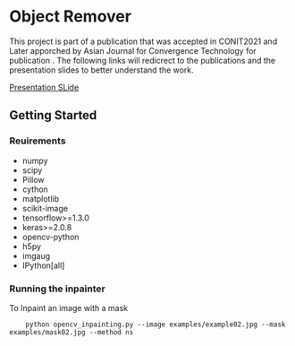 # Object Remover
<p>
        This project is part of a publication that was accepted in CONIT2021 and Later apporched by Asian Journal for Convergence Technology for publication . 
        The following links will redicrect to the publications and the presentation slides to better understand the work.
       
</p>

[Presentation SLide](https://www.researchgate.net/publication/352730450_Presentation_for_CONIT_2021Data_augmentation_technique_to_expand_road_dataset_Using_Mask_RCNN_and_image_inpainting)    

## Getting Started
### Reuirements
- numpy
- scipy
- Pillow
- cython
- matplotlib
- scikit-image
- tensorflow>=1.3.0
- keras>=2.0.8
- opencv-python
- h5py
- imgaug
- IPython[all]

### Running the inpainter
To Inpaint an image with a mask

        python opencv_inpainting.py --image examples/example02.jpg --mask examples/mask02.jpg --method ns


